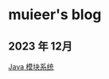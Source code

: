 # muieer's blog

## 2023 年 12月
[Java 模块系统](https://github.com/muieer/Blog/blob/master/doc/java/ModuleSystem.md)
